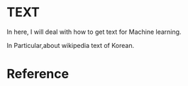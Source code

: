 # TEXT 

In here, I will deal with how to get text for Machine learning. 

In Particular,about wikipedia text of Korean. 


# Reference

